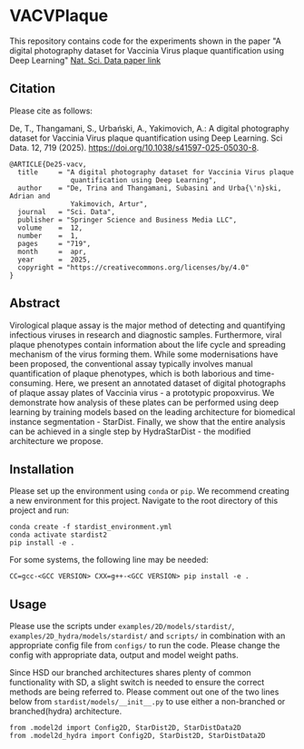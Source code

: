 # VACVPlaque
This repository contains code for the experiments shown in the paper "A digital photography dataset for Vaccinia Virus plaque quantification using Deep Learning" [Nat. Sci. Data paper link](https://www.nature.com/articles/s41597-025-05030-8)

## Citation 
Please cite as follows:

De, T., Thangamani, S., Urbański, A., Yakimovich, A.: A digital photography dataset for Vaccinia Virus plaque quantification using Deep Learning. Sci Data. 12, 719 (2025). https://doi.org/10.1038/s41597-025-05030-8.

```
@ARTICLE{De25-vacv,
  title     = "A digital photography dataset for Vaccinia Virus plaque
               quantification using Deep Learning",
  author    = "De, Trina and Thangamani, Subasini and Urba{\'n}ski, Adrian and
               Yakimovich, Artur",
  journal   = "Sci. Data",
  publisher = "Springer Science and Business Media LLC",
  volume    =  12,
  number    =  1,
  pages     = "719",
  month     =  apr,
  year      =  2025,
  copyright = "https://creativecommons.org/licenses/by/4.0"
}
```

## Abstract
Virological plaque assay is the major method of detecting and quantifying infectious viruses in research and diagnostic samples. Furthermore, viral plaque phenotypes contain information about the life cycle and spreading mechanism of the virus forming them. While some modernisations have been proposed, the conventional assay typically involves manual quantification of plaque phenotypes, which is both laborious and time-consuming. Here, we present an annotated dataset of digital photographs of plaque assay plates of Vaccinia virus - a prototypic propoxvirus. We demonstrate how analysis of these plates can be performed using deep learning by training models based on the leading architecture for biomedical instance segmentation - StarDist. Finally, we show that the entire analysis can be achieved in a single step by HydraStarDist - the modified architecture we propose.

## Installation
Please set up the environment using `conda` or `pip`. We recommend creating a new environment for this project. Navigate to the root directory of this project and run:

```
conda create -f stardist_environment.yml
conda activate stardist2
pip install -e .
```

For some systems, the following line may be needed:
```
CC=gcc-<GCC VERSION> CXX=g++-<GCC VERSION> pip install -e .
```

## Usage
Please use the scripts under ```examples/2D/models/stardist/```, ```examples/2D_hydra/models/stardist/``` and ```scripts/``` in combination with an appropriate config file from ```configs/``` to run the code. Please change the config with appropriate data, output and model weight paths.

Since HSD our branched architectures shares plenty of common functionality with SD, a slight switch is needed to ensure the correct methods are being referred to. Please comment out one of the two lines below from ```stardist/models/__init__.py``` to use either a non-branched or branched(hydra) architecture.

```
from .model2d import Config2D, StarDist2D, StarDistData2D
from .model2d_hydra import Config2D, StarDist2D, StarDistData2D
```
